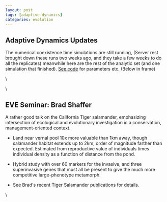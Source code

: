 ```yaml
---
layout: post
tags: [adaptive-dynamics]
categories: evolution
---
```






 





Adaptive Dynamics Updates
-------------------------

The numerical coexistence time simulations are still running, (Server
rest brought down these runs two weeks ago, and they take a few weeks to
do all the replicates) meanwhile here are the rest of the analytic set
(and one simulation that finished). [See
code](http://github.com/cboettig/AdaptiveDynamics/blob/a4374f840ca0ff81bc2775eff6309a904640bf99/demos/coexist_analytics.R "http://github.com/cboettig/AdaptiveDynamics/blob/a4374f840ca0ff81bc2775eff6309a904640bf99/demos/coexist_analytics.R")
for parameters etc. (Below in frame)

\

\

EVE Seminar: Brad Shaffer
-------------------------

A rather good talk on the California Tiger salamander, emphasizing
intersection of ecological and evolutionary investigation in a
conservation, management-oriented context.

-   Land near vernal pool 10x more valuable than 1km away, though
    salamander habitat extends up to 2km, order of magnitude farther
    than expected. Estimated from reproductive value of individuals
    times individual density as a function of distance from the pond.
-   Hybrid study with over 60 markers for the invasive, and three
    superinvasive genes that must all be present to give the much more
    competitive large-phenotype metamorph.

-   See Brad's recent Tiger Salamander publications for details.

\

